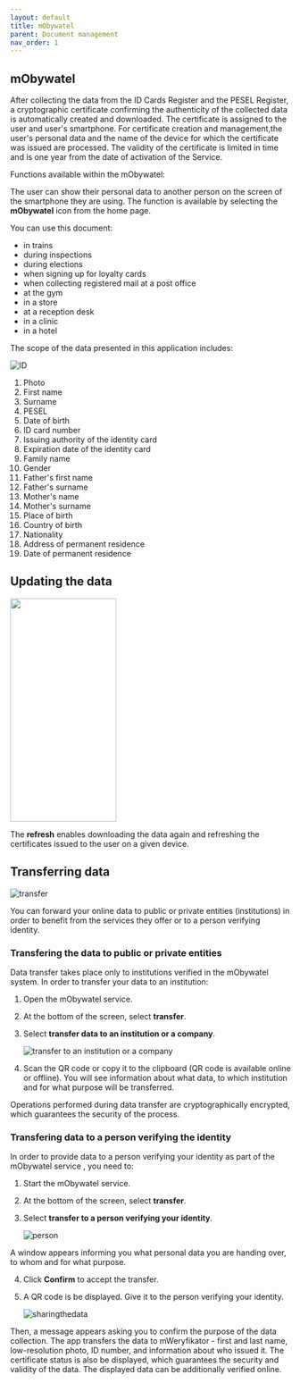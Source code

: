 ```yaml
---
layout: default
title: mObywatel
parent: Document management
nav_order: 1
---
```



## mObywatel

After collecting the data from the ID Cards Register and the PESEL Register, a cryptographic certificate confirming the authenticity of the collected data is automatically created and downloaded.
The certificate is assigned to the user and user's smartphone.
For certificate creation and management,the user's personal data and the name of the device for which the certificate was issued are processed. The validity of the certificate is limited in time and is one year from the date of activation of the Service. 



Functions available within the mObywatel:

The user can show their personal data to another person on the screen of the smartphone they are using. The function is available by selecting the **mObywatel** icon from the home page.

You can use this document:

- in trains
- during inspections
- during elections
- when signing up for loyalty cards
- when collecting registered mail at a post office
- at the gym
- in a store
- at a reception desk
- in a clinic
- in a hotel


The scope of the data presented in this application includes:

![ID](../../assets/images/dowodcaly.png)

1. Photo
2. First name
3. Surname
4. PESEL
5. Date of birth
6. ID card number
7. Issuing authority of the identity card
8. Expiration date of the identity card
9. Family name
10. Gender
11. Father's first name
12. Father's surname
13. Mother's name
14. Mother's surname 
15. Place of birth
16. Country of birth
17. Nationality
18. Address of permanent residence
19. Date of permanent residence

## Updating the data

<img src="../../assets/images/refresh.jpeg" width="190" height="400"> 

The **refresh** enables downloading the data again and refreshing the certificates issued to the user on a given device. 

## Transferring data 

![transfer](../../assets/images/transfer.png)

You can forward your online data to public or private entities (institutions) in order to benefit from the services they offer or to a person verifying identity. 

### Transfering the data to public or private entities

Data transfer takes place only to institutions verified in the mObywatel system.
In order to transfer your data to an institution:
1. Open the mObywatel service.
2. At the bottom of the screen, select **transfer**.
3. Select **transfer data to an institution or a company**.
   
   ![transfer to an institution or a company](../../assets/images/transfer2.png)

4. Scan the QR code or copy it to the clipboard (QR code is available online or offline). You will see information about what data, to which institution and for what purpose will be transferred. 

Operations performed during data transfer are cryptographically encrypted, which guarantees the security of the process. 

### Transfering data to a person verifying the identity

In order to provide data to a person verifying your identity as part of the mObywatel service , you need to:
1. Start the mObywatel service.
2. At the bottom of the screen, select **transfer**.
3. Select **transfer to a person verifying your identity**.

    ![person](../../assets/images/osoba.png)

 A window appears informing you what personal data you are handing over, to whom and for what purpose.

4. Click **Confirm** to accept the transfer.
5. A QR code is be displayed. Give it to the person verifying your identity.

    ![sharingthedata](../../assets/images/sharedata.png)

Then, a message appears asking you to confirm the purpose of the data collection.
The app transfers the data to mWeryfikator - first and last name, low-resolution photo, ID number, and information about who issued it. The certificate status is also be displayed, which guarantees the security and validity of the data. The displayed data can be additionally verified online. 